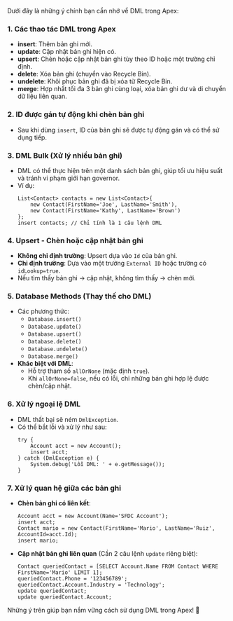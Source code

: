 Dưới đây là những ý chính bạn cần nhớ về DML trong Apex:

### 1. **Các thao tác DML trong Apex**
   - **insert**: Thêm bản ghi mới.
   - **update**: Cập nhật bản ghi hiện có.
   - **upsert**: Chèn hoặc cập nhật bản ghi tùy theo ID hoặc một trường chỉ định.
   - **delete**: Xóa bản ghi (chuyển vào Recycle Bin).
   - **undelete**: Khôi phục bản ghi đã bị xóa từ Recycle Bin.
   - **merge**: Hợp nhất tối đa 3 bản ghi cùng loại, xóa bản ghi dư và di chuyển dữ liệu liên quan.

### 2. **ID được gán tự động khi chèn bản ghi**
   - Sau khi dùng `insert`, ID của bản ghi sẽ được tự động gán và có thể sử dụng tiếp.

### 3. **DML Bulk (Xử lý nhiều bản ghi)**
   - DML có thể thực hiện trên một danh sách bản ghi, giúp tối ưu hiệu suất và tránh vi phạm giới hạn governor.
   - Ví dụ:  
     ```apex
     List<Contact> contacts = new List<Contact>{
         new Contact(FirstName='Joe', LastName='Smith'),
         new Contact(FirstName='Kathy', LastName='Brown')
     };
     insert contacts; // Chỉ tính là 1 câu lệnh DML
     ```

### 4. **Upsert - Chèn hoặc cập nhật bản ghi**
   - **Không chỉ định trường**: Upsert dựa vào `Id` của bản ghi.
   - **Chỉ định trường**: Dựa vào một trường `External ID` hoặc trường có `idLookup=true`.
   - Nếu tìm thấy bản ghi → cập nhật, không tìm thấy → chèn mới.

### 5. **Database Methods (Thay thế cho DML)**
   - Các phương thức:  
     - `Database.insert()`
     - `Database.update()`
     - `Database.upsert()`
     - `Database.delete()`
     - `Database.undelete()`
     - `Database.merge()`
   - **Khác biệt với DML**:  
     - Hỗ trợ tham số `allOrNone` (mặc định `true`).
     - Khi `allOrNone=false`, nếu có lỗi, chỉ những bản ghi hợp lệ được chèn/cập nhật.

### 6. **Xử lý ngoại lệ DML**
   - DML thất bại sẽ ném `DmlException`.
   - Có thể bắt lỗi và xử lý như sau:
     ```apex
     try {
         Account acct = new Account();
         insert acct;
     } catch (DmlException e) {
         System.debug('Lỗi DML: ' + e.getMessage());
     }
     ```

### 7. **Xử lý quan hệ giữa các bản ghi**
   - **Chèn bản ghi có liên kết**:
     ```apex
     Account acct = new Account(Name='SFDC Account');
     insert acct;
     Contact mario = new Contact(FirstName='Mario', LastName='Ruiz', AccountId=acct.Id);
     insert mario;
     ```
   - **Cập nhật bản ghi liên quan** (Cần 2 câu lệnh `update` riêng biệt):
     ```apex
     Contact queriedContact = [SELECT Account.Name FROM Contact WHERE FirstName='Mario' LIMIT 1];
     queriedContact.Phone = '123456789';
     queriedContact.Account.Industry = 'Technology';
     update queriedContact;
     update queriedContact.Account;
     ```

Những ý trên giúp bạn nắm vững cách sử dụng DML trong Apex! 🚀